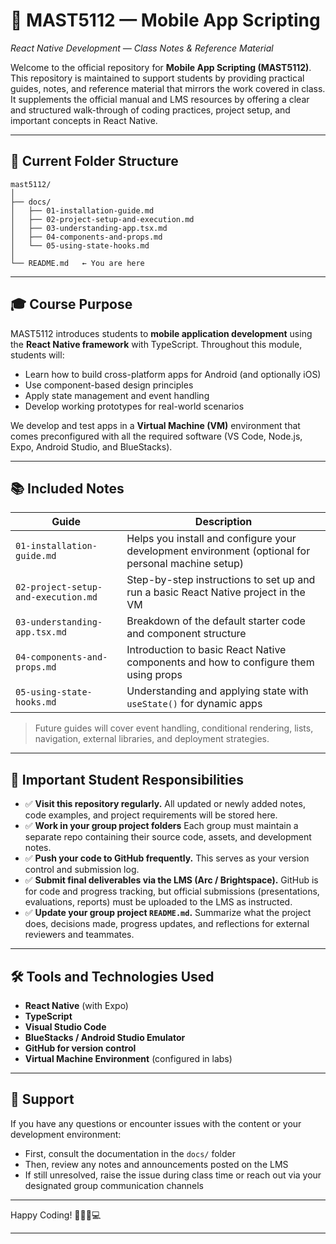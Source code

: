 # 📱 MAST5112 — Mobile App Scripting

*React Native Development — Class Notes & Reference Material*

Welcome to the official repository for **Mobile App Scripting (MAST5112)**. This repository is maintained to support students by providing practical guides, notes, and reference material that mirrors the work covered in class. It supplements the official manual and LMS resources by offering a clear and structured walk-through of coding practices, project setup, and important concepts in React Native.

---

## 📂 Current Folder Structure

```
mast5112/
│
├── docs/
│   ├── 01-installation-guide.md
│   ├── 02-project-setup-and-execution.md
│   ├── 03-understanding-app.tsx.md
│   ├── 04-components-and-props.md
│   └── 05-using-state-hooks.md
│
└── README.md   ← You are here
```

---

## 🎓 Course Purpose

MAST5112 introduces students to **mobile application development** using the **React Native framework** with TypeScript. Throughout this module, students will:

* Learn how to build cross-platform apps for Android (and optionally iOS)
* Use component-based design principles
* Apply state management and event handling
* Develop working prototypes for real-world scenarios

We develop and test apps in a **Virtual Machine (VM)** environment that comes preconfigured with all the required software (VS Code, Node.js, Expo, Android Studio, and BlueStacks).

---

## 📚 Included Notes

| Guide                               | Description                                                                                        |
| ----------------------------------- | -------------------------------------------------------------------------------------------------- |
| `01-installation-guide.md`          | Helps you install and configure your development environment (optional for personal machine setup) |
| `02-project-setup-and-execution.md` | Step-by-step instructions to set up and run a basic React Native project in the VM                 |
| `03-understanding-app.tsx.md`       | Breakdown of the default starter code and component structure                                      |
| `04-components-and-props.md`        | Introduction to basic React Native components and how to configure them using props                |
| `05-using-state-hooks.md`           | Understanding and applying state with `useState()` for dynamic apps                                |

> Future guides will cover event handling, conditional rendering, lists, navigation, external libraries, and deployment strategies.

---

## 🧠 Important Student Responsibilities

* ✅ **Visit this repository regularly.** All updated or newly added notes, code examples, and project requirements will be stored here.
* ✅ **Work in your group project folders** Each group must maintain a separate repo containing their source code, assets, and development notes.
* ✅ **Push your code to GitHub frequently.** This serves as your version control and submission log.
* ✅ **Submit final deliverables via the LMS (Arc / Brightspace).** GitHub is for code and progress tracking, but official submissions (presentations, evaluations, reports) must be uploaded to the LMS as instructed.
* ✅ **Update your group project `README.md`.** Summarize what the project does, decisions made, progress updates, and reflections for external reviewers and teammates.

---

## 🛠️ Tools and Technologies Used

* **React Native** (with Expo)
* **TypeScript**
* **Visual Studio Code**
* **BlueStacks / Android Studio Emulator**
* **GitHub for version control**
* **Virtual Machine Environment** (configured in labs)

---

## 📧 Support

If you have any questions or encounter issues with the content or your development environment:

* First, consult the documentation in the `docs/` folder
* Then, review any notes and announcements posted on the LMS
* If still unresolved, raise the issue during class time or reach out via your designated group communication channels

---

Happy Coding!
🧑‍🏫📲💻

---
